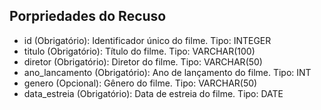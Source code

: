 ## Porpriedades do Recuso
- id (Obrigatório): Identificador único do filme. Tipo: INTEGER
- titulo (Obrigatório): Título do filme. Tipo: VARCHAR(100)
- diretor (Obrigatório): Diretor do filme. Tipo: VARCHAR(50)
- ano_lancamento (Obrigatório): Ano de lançamento do filme. Tipo: INT
- genero (Opcional): Gênero do filme. Tipo: VARCHAR(50)
- data_estreia (Obrigatório): Data de estreia do filme. Tipo: DATE
